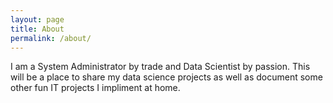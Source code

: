 ```yaml
---
layout: page
title: About
permalink: /about/
---
```


I am a System Administrator by trade and Data Scientist by passion. This will be a place to share my data science projects as well as document some other fun IT projects I impliment at home.

